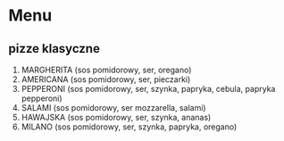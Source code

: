 # Menu

## pizze klasyczne

1. MARGHERITA (sos pomidorowy, ser, oregano)
2. AMERICANA (sos pomidorowy, ser, pieczarki)
3. PEPPERONI (sos pomidorowy, ser, szynka, papryka, cebula, papryka pepperoni)
4. SALAMI (sos pomidorowy, ser mozzarella, salami)
5. HAWAJSKA (sos pomidorowy, ser, szynka, ananas)
6. MILANO (sos pomidorowy, ser, szynka, papryka, oregano)
